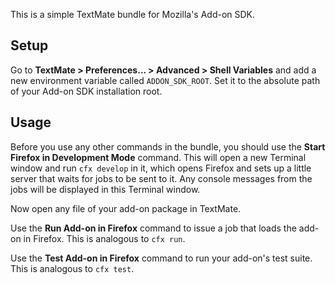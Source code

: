 This is a simple TextMate bundle for Mozilla's Add-on SDK.

## Setup

Go to **TextMate > Preferences... > Advanced > Shell Variables** and add a new environment variable called `ADDON_SDK_ROOT`. Set it to the absolute path of your Add-on SDK installation root.

## Usage

Before you use any other commands in the bundle, you should use the **Start Firefox in Development Mode** command. This will open a new Terminal window and run `cfx develop` in it, which opens Firefox and sets up a little server that waits for jobs to be sent to it. Any console messages from the jobs will be displayed in this Terminal window.

Now open any file of your add-on package in TextMate.

Use the **Run Add-on in Firefox** command to issue a job that loads the add-on in Firefox. This is analogous to `cfx run`.

Use the **Test Add-on in Firefox** command to run your add-on's test suite. This is analogous to `cfx test`.
